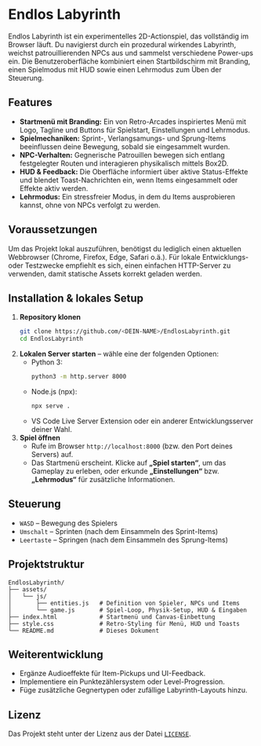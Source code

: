 # Endlos Labyrinth

Endlos Labyrinth ist ein experimentelles 2D-Actionspiel, das vollständig im Browser läuft. Du navigierst durch ein prozedural wirkendes Labyrinth, weichst patrouillierenden NPCs aus und sammelst verschiedene Power-ups ein. Die Benutzeroberfläche kombiniert einen Startbildschirm mit Branding, einen Spielmodus mit HUD sowie einen Lehrmodus zum Üben der Steuerung.

## Features

- **Startmenü mit Branding:** Ein von Retro-Arcades inspiriertes Menü mit Logo, Tagline und Buttons für Spielstart, Einstellungen und Lehrmodus.
- **Spielmechaniken:** Sprint-, Verlangsamungs- und Sprung-Items beeinflussen deine Bewegung, sobald sie eingesammelt wurden.
- **NPC-Verhalten:** Gegnerische Patrouillen bewegen sich entlang festgelegter Routen und interagieren physikalisch mittels Box2D.
- **HUD & Feedback:** Die Oberfläche informiert über aktive Status-Effekte und blendet Toast-Nachrichten ein, wenn Items eingesammelt oder Effekte aktiv werden.
- **Lehrmodus:** Ein stressfreier Modus, in dem du Items ausprobieren kannst, ohne von NPCs verfolgt zu werden.

## Voraussetzungen

Um das Projekt lokal auszuführen, benötigst du lediglich einen aktuellen Webbrowser (Chrome, Firefox, Edge, Safari o.ä.). Für lokale Entwicklungs- oder Testzwecke empfiehlt es sich, einen einfachen HTTP-Server zu verwenden, damit statische Assets korrekt geladen werden.

## Installation & lokales Setup

1. **Repository klonen**
   ```bash
   git clone https://github.com/<DEIN-NAME>/EndlosLabyrinth.git
   cd EndlosLabyrinth
   ```
2. **Lokalen Server starten** – wähle eine der folgenden Optionen:
   - Python 3:
     ```bash
     python3 -m http.server 8000
     ```
   - Node.js (npx):
     ```bash
     npx serve .
     ```
   - VS Code Live Server Extension oder ein anderer Entwicklungsserver deiner Wahl.
3. **Spiel öffnen**
   - Rufe im Browser `http://localhost:8000` (bzw. den Port deines Servers) auf.
   - Das Startmenü erscheint. Klicke auf **„Spiel starten“**, um das Gameplay zu erleben, oder erkunde **„Einstellungen“** bzw. **„Lehrmodus“** für zusätzliche Informationen.

## Steuerung

- `WASD` – Bewegung des Spielers
- `Umschalt` – Sprinten (nach dem Einsammeln des Sprint-Items)
- `Leertaste` – Springen (nach dem Einsammeln des Sprung-Items)

## Projektstruktur

```
EndlosLabyrinth/
├── assets/
│   └── js/
│       ├── entities.js   # Definition von Spieler, NPCs und Items
│       └── game.js       # Spiel-Loop, Physik-Setup, HUD & Eingaben
├── index.html            # Startmenü und Canvas-Einbettung
├── style.css             # Retro-Styling für Menü, HUD und Toasts
└── README.md             # Dieses Dokument
```

## Weiterentwicklung

- Ergänze Audioeffekte für Item-Pickups und UI-Feedback.
- Implementiere ein Punktezählersystem oder Level-Progression.
- Füge zusätzliche Gegnertypen oder zufällige Labyrinth-Layouts hinzu.

## Lizenz

Das Projekt steht unter der Lizenz aus der Datei [`LICENSE`](LICENSE).
